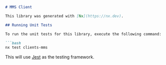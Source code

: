 ```markdown
# MMS Client

This library was generated with [Nx](https://nx.dev).

## Running Unit Tests

To run the unit tests for this library, execute the following command:

```bash
nx test clients-mms
```

This will use [Jest](https://jestjs.io) as the testing framework.
```